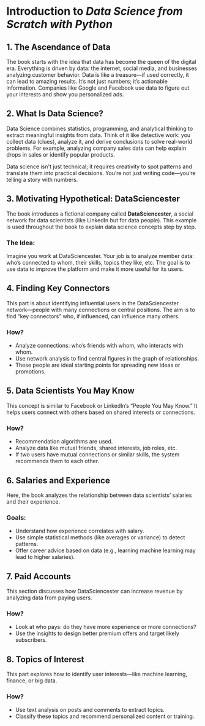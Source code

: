 # Introduction to *Data Science from Scratch with Python*

## 1. The Ascendance of Data
The book starts with the idea that data has become the queen of the digital era. Everything is driven by data: the internet, social media, and businesses analyzing customer behavior. Data is like a treasure—if used correctly, it can lead to amazing results. It’s not just numbers; it’s actionable information. Companies like Google and Facebook use data to figure out your interests and show you personalized ads.

## 2. What Is Data Science?
Data Science combines statistics, programming, and analytical thinking to extract meaningful insights from data. Think of it like detective work: you collect data (clues), analyze it, and derive conclusions to solve real-world problems. For example, analyzing company sales data can help explain drops in sales or identify popular products.

Data science isn't just technical; it requires creativity to spot patterns and translate them into practical decisions. You’re not just writing code—you’re telling a story with numbers.

## 3. Motivating Hypothetical: DataSciencester
The book introduces a fictional company called **DataSciencester**, a social network for data scientists (like LinkedIn but for data people). This example is used throughout the book to explain data science concepts step by step.

### The Idea:
Imagine you work at DataSciencester. Your job is to analyze member data: who’s connected to whom, their skills, topics they like, etc. The goal is to use data to improve the platform and make it more useful for its users.

## 4. Finding Key Connectors
This part is about identifying influential users in the DataSciencester network—people with many connections or central positions. The aim is to find “key connectors” who, if influenced, can influence many others.

### How?
- Analyze connections: who’s friends with whom, who interacts with whom.
- Use network analysis to find central figures in the graph of relationships.
- These people are ideal starting points for spreading new ideas or promotions.

## 5. Data Scientists You May Know
This concept is similar to Facebook or LinkedIn’s “People You May Know.” It helps users connect with others based on shared interests or connections.

### How?
- Recommendation algorithms are used.
- Analyze data like mutual friends, shared interests, job roles, etc.
- If two users have mutual connections or similar skills, the system recommends them to each other.

## 6. Salaries and Experience
Here, the book analyzes the relationship between data scientists’ salaries and their experience.

### Goals:
- Understand how experience correlates with salary.
- Use simple statistical methods (like averages or variance) to detect patterns.
- Offer career advice based on data (e.g., learning machine learning may lead to higher salaries).

## 7. Paid Accounts
This section discusses how DataSciencester can increase revenue by analyzing data from paying users.

### How?
- Look at who pays: do they have more experience or more connections?
- Use the insights to design better premium offers and target likely subscribers.

## 8. Topics of Interest
This part explores how to identify user interests—like machine learning, finance, or big data.

### How?
- Use text analysis on posts and comments to extract topics.
- Classify these topics and recommend personalized content or training.
